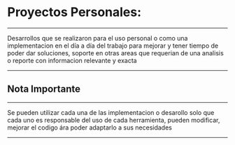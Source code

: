 # Proyectos Personales:
------

Desarrollos que se realizaron para el uso personal o como una implementacion en el día a día del trabajo para mejorar y tener tiempo de poder dar soluciones, soporte en otras areas que requerian de una analisis o reporte con informacion relevante y exacta

------


## Nota Importante
------
Se pueden utilizar cada una de las implementacion o desarollo solo que cada uno es responsable del uso de cada herramienta, pueden modificar, mejorar el codigo ára poder adaptarlo a sus necesidades

------
